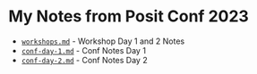 # My Notes from Posit Conf 2023

- [`workshops.md`](notes/workshops.md) - Workshop Day 1 and 2 Notes
- [`conf-day-1.md`](notes/conf-day-1.md) - Conf Notes Day 1
- [`conf-day-2.md`](notes/conf-day-2.md) - Conf Notes Day 2
